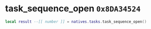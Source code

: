 # task_sequence_open `0x8DA34524`

```lua
local result --[[ number ]] = natives.tasks.task_sequence_open()
```